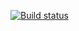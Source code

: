 [![Build status](https://ci.appveyor.com/api/projects/status/1g29ftdg5jjk9ay8/branch/main?svg=true)](https://ci.appveyor.com/project/Malikosss/patterns-1/branch/main)
